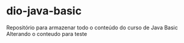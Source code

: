 # dio-java-basic
Repositório para armazenar todo o conteúdo do curso de Java Basic
Alterando o conteudo para teste